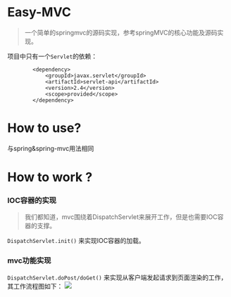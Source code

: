 # Easy-MVC
>一个简单的springmvc的源码实现，参考springMVC的核心功能及源码实现。

项目中只有一个`Servlet`的依赖：
```$xslt
        <dependency>
            <groupId>javax.servlet</groupId>
            <artifactId>servlet-api</artifactId>
            <version>2.4</version>
            <scope>provided</scope>
        </dependency>
```
# How to use?

与spring&spring-mvc用法相同

# How to work ?

### IOC容器的实现
>我们都知道，mvc围绕着DispatchServlet来展开工作，但是也需要IOC容器的支撑。

`DispatchServlet.init()` 来实现IOC容器的加载。



### mvc功能实现
`DispatchServlet.doPost/doGet()` 来实现从客户端发起请求到页面渲染的工作，其工作流程图如下：
![](https://github.com/fantj2016/easy-springmvc/blob/master/mvc-workflow.png)


